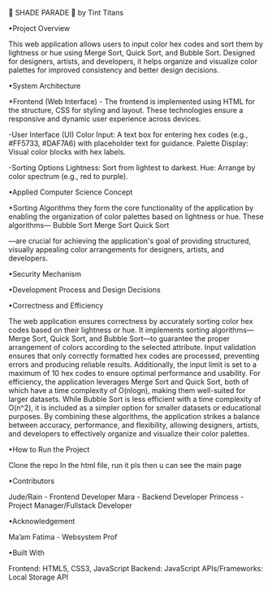 🎨 SHADE PARADE 🎨
                                                     by Tint Titans


•Project Overview

This web application allows users to input color hex codes and sort them by lightness or hue using Merge Sort, Quick Sort, and Bubble Sort. Designed for designers, artists, and developers, it helps organize and visualize color palettes for improved consistency and better design decisions.

•System Architecture

*Frontend (Web Interface) - The frontend is implemented using HTML for the structure, CSS for styling and layout. These technologies ensure a responsive and dynamic user experience across devices.


-User Interface (UI)
              Color Input: A text box for entering hex codes (e.g., #FF5733, #DAF7A6) with placeholder text for guidance.
              Palette Display: Visual color blocks with hex labels.
             
-Sorting Options
              Lightness: Sort from lightest to darkest.
              Hue: Arrange by color spectrum (e.g., red to purple).


•Applied Computer Science Concept

*Sorting Algorithms 
     they form the core functionality of the application by enabling the organization of color palettes based on lightness or hue. These algorithms—
Bubble Sort
Merge Sort
Quick Sort

—are crucial for achieving the application's goal of providing structured, visually appealing color arrangements for designers, artists, and developers.


•Security Mechanism


•Development Process and Design Decisions


•Correctness and Efficiency

The web application ensures correctness by accurately sorting color hex codes based on their lightness or hue. It implements sorting algorithms—Merge Sort, Quick Sort, and Bubble Sort—to guarantee the proper arrangement of colors according to the selected attribute. Input validation ensures that only correctly formatted hex codes are processed, preventing errors and producing reliable results. Additionally, the input limit is set to a maximum of 10 hex codes to ensure optimal performance and usability.
For efficiency, the application leverages Merge Sort and Quick Sort, both of which have a time complexity of O(nlog⁡n), making them well-suited for larger datasets. While Bubble Sort is less efficient with a time complexity of O(n^2), it is included as a simpler option for smaller datasets or educational purposes. By combining these algorithms, the application strikes a balance between accuracy, performance, and flexibility, allowing designers, artists, and developers to effectively organize and visualize their color palettes.


•How to Run the Project

Clone the repo
In the html file, run it pls then u can see the main page

•Contributors

Jude/Rain - Frontend Developer
Mara - Backend Developer
Princess - Project Manager/Fullstack Developer


•Acknowledgement

Ma’am Fatima - Websystem Prof


•Built With

Frontend: HTML5, CSS3, JavaScript
Backend: JavaScript
APIs/Frameworks: Local Storage API
